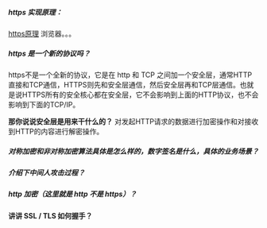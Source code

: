 ##### https 实现原理：
[https原理](https://juejin.cn/post/6844904038509576199#comment)
浏览器。。。

##### https 是一个新的协议吗？
https不是一个全新的协议，它是在 http 和 TCP 之间加一个安全层，通常HTTP直接和TCP通信，HTTPS则先和安全层通信，然后安全层再和TCP层通信。也就是说HTTPS所有的安全核⼼都在安全层，它不会影响到上⾯的HTTP协议，也不会影响到下⾯的TCP/IP。

**那你说说安全层是用来干什么的？**
对发起HTTP请求的数据进⾏加密操作和对接收到HTTP的内容进⾏解密操作。


##### 对称加密和非对称加密算法具体是怎么样的，数字签名是什么，具体的业务场景？

##### 介绍下中间人攻击过程？

##### http 加密（这里就是 http 不是 https）？


#### 讲讲 SSL / TLS 如何握手？